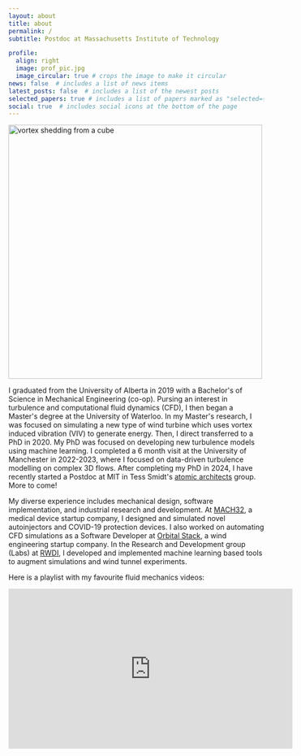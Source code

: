 ```yaml
---
layout: about
title: about
permalink: /
subtitle: Postdoc at Massachusetts Institute of Technology

profile:
  align: right
  image: prof_pic.jpg
  image_circular: true # crops the image to make it circular
news: false  # includes a list of news items
latest_posts: false  # includes a list of the newest posts
selected_papers: true # includes a list of papers marked as "selected={true}"
social: true  # includes social icons at the bottom of the page
---
```

<img src="images/ezgif.com-gif-maker_best_0.gif" alt="vortex shedding from a cube" style="width: 500px; height: auto;">


I graduated from the University of Alberta in 2019 with a Bachelor's of Science in Mechanical Engineering (co-op). Pursing an interest in turbulence and computational fluid dynamics (CFD), I then began a Master's degree at the University of Waterloo. In my Master's research, I was focused on simulating a new type of wind turbine which uses vortex induced vibration (VIV) to generate energy. Then, I direct transferred to a PhD in 2020. My PhD was focused on developing new turbulence models using machine learning. I completed a 6 month visit at the University of Manchester in 2022-2023, where I focused on data-driven turbulence modelling on complex 3D flows. After completing my PhD in 2024, I have recently started a Postdoc at MIT in Tess Smidt's [atomic architects](https://atomicarchitects.com/) group. More to come!

My diverse experience includes mechanical design, software implementation, and industrial research and development. At [MACH32](https://www.mach32.net/), a medical device startup company, I designed and simulated novel autoinjectors and COVID-19 protection devices. I also worked on automating CFD simulations as a Software Developer at [Orbital Stack](https://orbitalstack.com/), a wind engineering startup company. In the Research and Development group (Labs) at [RWDI](https://rwdi.com/en_ca/), I developed and implemented machine learning based tools to augment simulations and wind tunnel experiments.

Here is a playlist with my favourite fluid mechanics videos:

<iframe width="560" height="315" src="https://www.youtube.com/embed/videoseries?si=bOF9VLedLKDqy2UO&amp;list=PLuV-XJJZrRRdv2KTVYH8mer53Q9pl31mK" title="YouTube video player" frameborder="0" allow="accelerometer; autoplay; clipboard-write; encrypted-media; gyroscope; picture-in-picture; web-share" referrerpolicy="strict-origin-when-cross-origin" allowfullscreen></iframe>
